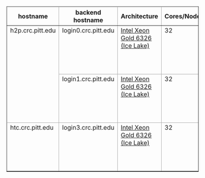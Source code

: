 <table border="1" cellpadding="1" cellspacing="1">
	<thead>
		<tr>
			<th scope="col" style="border-color: rgb(170, 170, 170);">hostname</th>
			<th scope="col" style="border-color: rgb(170, 170, 170);">backend hostname</th>
			<th scope="col" style="border-color: rgb(170, 170, 170); width: 199px;">Architecture</th>
			<th scope="col" style="border-color: rgb(170, 170, 170); width: 56px;">Cores/Node</th>
			<th scope="col" style="border-color: rgb(170, 170, 170);">Mem</th>
			<th scope="col" style="border-color: rgb(170, 170, 170);">Mem/Core</th>
			<th scope="col" style="border-color: rgb(170, 170, 170); width: 159px;">OS Drive</th>
			<th scope="col" style="border-color: rgb(170, 170, 170); width: 47px;">Network</th>
		</tr>
	</thead>
	<tbody>
		<tr>
			<td colspan="1" rowspan="2" style="border-color: rgb(170, 170, 170); vertical-align: top;">h2p.crc.pitt.edu</td>
			<td style="border-color: rgb(170, 170, 170); vertical-align: top;">login0.crc.pitt.edu</td>
			<td style="border-color: rgb(170, 170, 170); width: 199px; vertical-align: top;"><a href="https://www.intel.com/content/www/us/en/products/sku/215274/intel-xeon-gold-6326-processor-24m-cache-2-90-ghz/specifications.html">Intel Xeon Gold 6326 (Ice Lake)</a></td>
			<td style="border-color: rgb(170, 170, 170); width: 56px; vertical-align: top;">32</td>
			<td style="border-color: rgb(170, 170, 170); vertical-align: top;">256 GB</td>
			<td style="border-color: rgb(170, 170, 170); vertical-align: top;">8 GB</td>
			<td style="border-color: rgb(170, 170, 170); vertical-align: top; width: 159px;">2x 480 GB NVMe (RAID 1)</td>
			<td style="border-color: rgb(170, 170, 170); vertical-align: top; width: 47px;">25GbE</td>
		</tr>
		<tr>
			<td style="border-color: rgb(170, 170, 170); vertical-align: top;">login1.crc.pitt.edu</td>
			<td style="border-color: rgb(170, 170, 170); width: 199px; vertical-align: top;"><a href="https://www.intel.com/content/www/us/en/products/sku/215274/intel-xeon-gold-6326-processor-24m-cache-2-90-ghz/specifications.html">Intel Xeon Gold 6326 (Ice Lake)</a></td>
			<td style="border-color: rgb(170, 170, 170); width: 56px; vertical-align: top;">32</td>
			<td style="border-color: rgb(170, 170, 170); vertical-align: top;">256 GB</td>
			<td style="border-color: rgb(170, 170, 170); vertical-align: top;">8 GB</td>
			<td style="border-color: rgb(170, 170, 170); vertical-align: top; width: 159px;">2x 480 GB NVMe (RAID 1)</td>
			<td style="border-color: rgb(170, 170, 170); vertical-align: top; width: 47px;">25GbE</td>
		</tr>
		<tr>
			<td style="border-color: rgb(170, 170, 170); vertical-align: top;">htc.crc.pitt.edu</td>
			<td style="border-color: rgb(170, 170, 170); vertical-align: top;">login3.crc.pitt.edu</td>
			<td style="border-color: rgb(170, 170, 170); width: 199px; vertical-align: top;"><a href="https://www.intel.com/content/www/us/en/products/sku/215274/intel-xeon-gold-6326-processor-24m-cache-2-90-ghz/specifications.html">Intel Xeon Gold 6326 (Ice Lake)</a></td>
			<td style="border-color: rgb(170, 170, 170); width: 56px; vertical-align: top;">32</td>
			<td style="border-color: rgb(170, 170, 170); vertical-align: top;">256 GB</td>
			<td style="border-color: rgb(170, 170, 170); vertical-align: top;">8 GB</td>
			<td style="border-color: rgb(170, 170, 170); vertical-align: top; width: 159px;">2x 480 GB NVMe (RAID 1)</td>
			<td style="border-color: rgb(170, 170, 170); vertical-align: top; width: 47px;">25GbE</td>
		</tr>
	</tbody>
</table>

